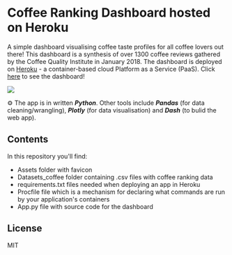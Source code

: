 # Coffee Ranking Dashboard hosted on Heroku

A simple dashboard visualising coffee taste profiles for all coffee lovers out there! This dashboard is a synthesis of over 1300 coffee reviews gathered by the Coffee Quality Institute in January 2018. The dashboard is deployed on [Heroku]() - a container-based cloud Platform as a Service (PaaS). Click [here](https://coffee-dashboard-sandra.herokuapp.com/) to see the dashboard!

<p align="centre">
  <a href="https://coffee-dashboard-sandra.herokuapp.com/" title="Coffee Dashboard">
    <img src="https://user-images.githubusercontent.com/55002027/115780382-01393f80-a3b1-11eb-8466-0e48d44f470c.png" />
  </a>
</p>

⚙ The app is in written ***Python***. Other tools include ***Pandas*** (for data cleaning/wrangling), ***Plotly*** (for data visualisation) and ***Dash*** (to bulid the web app).

## Contents
In this repository you'll find:
- Assets folder with favicon
- Datasets_coffee folder containing .csv files with coffee ranking data
- requirements.txt files needed when deploying an app in Heroku
- Procfile file which is a mechanism for declaring what commands are run by your application's containers
- App.py file with source code for the dashboard  


## License
MIT
